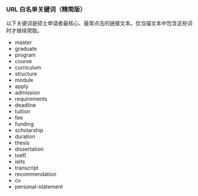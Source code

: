 ### URL 白名单关键词（精简版）

以下关键词是硕士申请者最核心、最常点击的链接文本。仅当锚文本中包含这些词时才继续爬取。

- master
- graduate
- program
- course
- curriculum
- structure
- module
- apply
- admission
- requirements
- deadline
- tuition
- fee
- funding
- scholarship
- duration
- thesis
- dissertation
- toefl
- ielts
- transcript
- recommendation
- cv
- personal-statement 